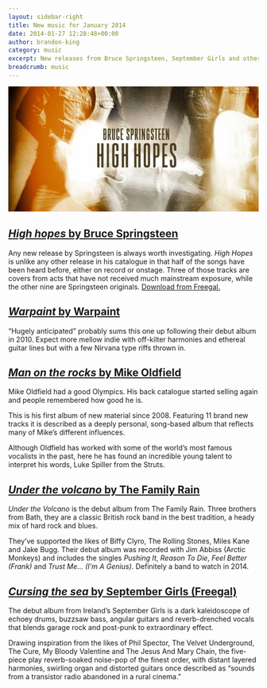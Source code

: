 ```yaml
---
layout: sidebar-right
title: New music for January 2014
date: 2014-01-27 12:28:48+00:00
author: brandon-king
category: music
excerpt: New releases from Bruce Springsteen, September Girls and others.
breadcrumb: music
---
```

![High hopes by Bruce Springsteen](/images/featured/featured-high-hopes.jpg)

## [<cite>High hopes</cite> by Bruce Springsteen](https://suffolk.spydus.co.uk/cgi-bin/spydus.exe/ENQ/OPAC/BIBENQ/6375815?QRY=CTIBIB%3C%20IRN(51269)&QRYTEXT=High%20hopes)

Any new release by Springsteen is always worth investigating. <cite>High Hopes</cite> is unlike any other release in his catalogue in that half of the songs have been heard before, either on record or onstage. Three of those tracks are covers from acts that have not received much mainstream exposure, while the other nine are Springsteen originals. [Download from Freegal.](http://suffolklibraries.freegalmusic.com/artists/view/QnJ1Y2UgU3ByaW5nc3RlZW4=/28696220/c29ueQ==)

## [<cite>Warpaint</cite> by Warpaint](https://suffolk.spydus.co.uk/cgi-bin/spydus.exe/ENQ/OPAC/BIBENQ/5816785?QRY=CTIBIB%3C%20IRN(9939196)&QRYTEXT=Warpaint%20%5Bsound%20recording%5D)

“Hugely anticipated” probably sums this one up following their debut album in 2010. Expect more mellow indie with off-kilter harmonies and ethereal guitar lines but with a few Nirvana type riffs thrown in.

## [<cite>Man on the rocks</cite> by Mike Oldfield](https://suffolk.spydus.co.uk/cgi-bin/spydus.exe/ENQ/OPAC/BIBENQ/5817272?QRY=CTIBIB%3C%20IRN(33162071)&QRYTEXT=Man%20on%20the%20rocks%20%5Bsound%20recording%5D)

Mike Oldfield had a good Olympics. His back catalogue started selling again and people remembered how good he is.

This is his first album of new material since 2008. Featuring 11 brand new tracks it is described as a deeply personal, song-based album that reflects many of Mike&#8217;s different influences.

Although Oldfield has worked with some of the world&#8217;s most famous vocalists in the past, here he has found an incredible young talent to interpret his words, Luke Spiller from the Struts.

## [<cite>Under the volcano</cite> by The Family Rain](https://suffolk.spydus.co.uk/cgi-bin/spydus.exe/ENQ/OPAC/BIBENQ/6374614?QRY=CTIBIB%3C%20IRN(9929365)&QRYTEXT=Under%20the%20volcano%20%5Bsound%20recording%5D)

<cite>Under the Volcano</cite> is the debut album from The Family Rain. Three brothers from Bath, they are a classic British rock band in the best tradition, a heady mix of hard rock and blues.

They&#8217;ve supported the likes of Biffy Clyro, The Rolling Stones, Miles Kane and Jake Bugg. Their debut album was recorded with Jim Abbiss (Arctic Monkeys) and includes the singles <em>Pushing It</em>, <em>Reason To Die</em>, <em>Feel Better (Frank)</em> and <em>Trust Me… (I’m A Genius)</em>. Definitely a band to watch in 2014.

## [<cite>Cursing the sea</cite> by September Girls (Freegal)](http://suffolklibraries.freegalmusic.com/artists/view/U2VwdGVtYmVyIEdpcmxz/888003905740/aW9kYQ==)

The debut album from Ireland&#8217;s September Girls is a dark kaleidoscope of echoey drums, buzzsaw bass, angular guitars and reverb-drenched vocals that blends garage rock and post-punk to extraordinary effect.

Drawing inspiration from the likes of Phil Spector, The Velvet Underground, The Cure, My Bloody Valentine and The Jesus And Mary Chain, the five-piece play reverb-soaked noise-pop of the finest order, with distant layered harmonies, swirling organ and distorted guitars once described as “sounds from a transistor radio abandoned in a rural cinema.”
